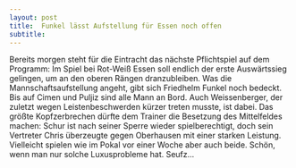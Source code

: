 ```yaml
---
layout: post
title:  Funkel lässt Aufstellung für Essen noch offen
subtitle:  
---
```


Bereits morgen steht für die Eintracht das nächste Pflichtspiel auf dem Programm: Im Spiel bei Rot-Weiß Essen soll endlich der erste Auswärtssieg gelingen, um an den oberen Rängen dranzubleiben. Was die Mannschaftsaufstellung angeht, gibt sich Friedhelm Funkel noch bedeckt. Bis auf Cimen und Puljiz sind alle Mann an Bord. Auch Weissenberger, der zuletzt wegen Leistenbeschwerden kürzer treten musste, ist dabei. Das größte Kopfzerbrechen dürfte dem Trainer die Besetzung des Mittelfeldes machen: Schur ist nach seiner Sperre wieder spielberechtigt, doch sein Vertreter Chris überzeugte gegen Oberhausen mit einer starken Leistung. Vielleicht spielen wie im Pokal vor einer Woche aber auch beide. Schön, wenn man nur solche Luxusprobleme hat. Seufz...


